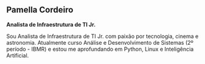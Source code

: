 ## Pamella Cordeiro 

**Analista de Infraestrutura de TI Jr.**

Sou Analista de Infraestrutura de TI Jr. com paixão por tecnologia, cinema e astronomia.
Atualmente curso Análise e Desenvolvimento de Sistemas (2º período - IBMR) e estou me aprofundando em Python, Linux e Inteligência Artificial.


